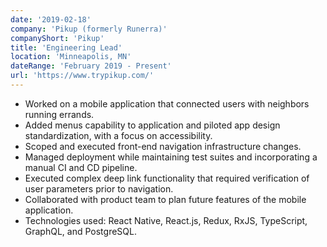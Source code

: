 ```yaml
---
date: '2019-02-18'
company: 'Pikup (formerly Runerra)'
companyShort: 'Pikup'
title: 'Engineering Lead'
location: 'Minneapolis, MN'
dateRange: 'February 2019 - Present'
url: 'https://www.trypikup.com/'
---
```


- Worked on a mobile application that connected users with neighbors running errands.
- Added menus capability to application and piloted app design standardization, with a focus on accessibility.
- Scoped and executed front-end navigation infrastructure changes.
- Managed deployment while maintaining test suites and incorporating a manual CI and CD pipeline.
- Executed complex deep link functionality that required verification of user parameters prior to navigation.
- Collaborated with product team to plan future features of the mobile application.
- Technologies used: React Native, React.js, Redux, RxJS, TypeScript, GraphQL, and PostgreSQL.
